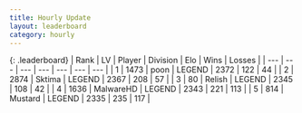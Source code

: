 ```yaml
---
title: Hourly Update
layout: leaderboard
category: hourly
---
```


{: .leaderboard}
| Rank | LV | Player | Division | Elo | Wins | Losses |
| --- | --- | --- | --- | --- | --- | --- |
| <span data-change="1">1</span> | 1473 | <span title="ID: 540690">poon</span> | LEGEND | <span data-change="11">2372</span> | <span data-change="2">122</span> | <span data-change="0">44</span> |
| <span data-change="-1">2</span> | 2874 | <span title="ID: 353063">Sktima</span> | LEGEND | <span data-change="0">2367</span> | <span data-change="0">208</span> | <span data-change="0">57</span> |
| <span data-change="0">3</span> | 80 | <span title="ID: 758005">Relish</span> | LEGEND | <span data-change="0">2345</span> | <span data-change="0">108</span> | <span data-change="0">42</span> |
| <span data-change="0">4</span> | 1636 | <span title="ID: 261794">MalwareHD</span> | LEGEND | <span data-change="0">2343</span> | <span data-change="0">221</span> | <span data-change="0">113</span> |
| <span data-change="2">5</span> | 814 | <span title="ID: 611082">Mustard</span> | LEGEND | <span data-change="4">2335</span> | <span data-change="1">235</span> | <span data-change="0">117</span> |